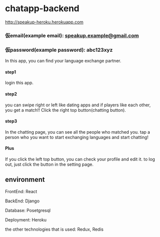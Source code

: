 # chatapp-backend
http://speakup-heroku.herokuapp.com

### 仮email(example email): speakup.example@gmail.com

### 仮password(example password): abc123xyz

In this app, you can find your language exchange partner. 

#### step1

login this app.


#### step2

you can swipe right or left like dating apps and if players like each other, you get a match!! Click the right top button(chatting button).


#### step3

In the chatting page, you can see all the people who matched you. tap a person who you want to start exchanging languages and start chatting!


#### Plus

If you click the left top button, you can check your profile and edit it. to log out, just click the button in the setting page.




## environment
FrontEnd: React

BackEnd: Django

Database: Posetgresql

Deployment: Heroku

the other technologies that is used: Redux, Redis